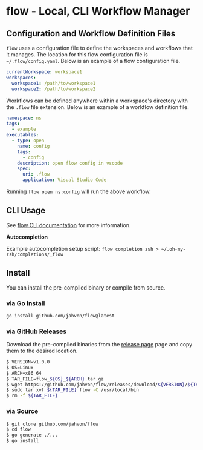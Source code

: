 # flow - Local, CLI Workflow Manager

## Configuration and Workflow Definition Files

`flow` uses a configuration file to define the workspaces and workflows that it manages. 
The location for this flow configuration file is `~/.flow/config.yaml`. Below is an example of a flow configuration file.

```yaml
currentWorkspace: workspace1
workspaces:
  workspace1: /path/to/workspace1
  workspace2: /path/to/workspace2
```

Workflows can be defined anywhere within a workspace's directory with the `.flow` file extension.
Below is an example of a workflow definition file.

```yaml
namespace: ns
tags:
  - example
executables:
  - type: open
    name: config
    tags:
      - config
    description: open flow config in vscode
    spec:
      uri: .flow
      application: Visual Studio Code
```

Running `flow open ns:config` will run the above workflow.

## CLI Usage

See [flow CLI documentation](docs/cli/flow.md) for more information.

**Autocompletion**

Example autocompletion setup script: `flow completion zsh > ~/.oh-my-zsh/completions/_flow`

## Install

You can install the pre-compiled binary or compile from source.

### via Go Install

```bash
go install github.com/jahvon/flow@latest
```

### via GitHub Releases

Download the pre-compiled binaries from the [release page](https://github.com/jahvon/flow/releases) page and copy them to the desired location.

```bash
$ VERSION=v1.0.0
$ OS=Linux
$ ARCH=x86_64
$ TAR_FILE=flow_${OS}_${ARCH}.tar.gz
$ wget https://github.com/jahvon/flow/releases/download/${VERSION}/${TAR_FILE}
$ sudo tar xvf ${TAR_FILE} flow -C /usr/local/bin
$ rm -f ${TAR_FILE}
```

### via Source

```bash
$ git clone github.com/jahvon/flow
$ cd flow
$ go generate ./...
$ go install
```
